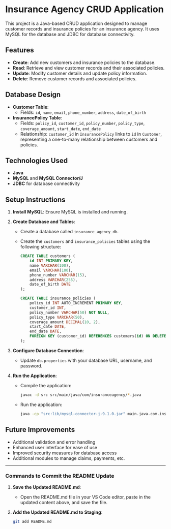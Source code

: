 # Insurance Agency CRUD Application

This project is a Java-based CRUD application designed to manage customer records and insurance policies for an insurance agency. It uses MySQL for the database and JDBC for database connectivity.

## Features

- **Create**: Add new customers and insurance policies to the database.
- **Read**: Retrieve and view customer records and their associated policies.
- **Update**: Modify customer details and update policy information.
- **Delete**: Remove customer records and associated policies.

## Database Design

- **Customer Table**:
  - Fields: `id`, `name`, `email`, `phone_number`, `address`, `date_of_birth`
- **InsurancePolicy Table**:
  - Fields: `policy_id`, `customer_id`, `policy_number`, `policy_type`, `coverage_amount`, `start_date`, `end_date`
  - Relationship: `customer_id` in `InsurancePolicy` links to `id` in `Customer`, representing a one-to-many relationship between customers and policies.

## Technologies Used

- **Java**
- **MySQL** and **MySQL Connector/J**
- **JDBC** for database connectivity

## Setup Instructions

1. **Install MySQL**: Ensure MySQL is installed and running.
2. **Create Database and Tables**:
   - Create a database called `insurance_agency_db`.
   - Create the `customers` and `insurance_policies` tables using the following structure:

     ```sql
     CREATE TABLE customers (
         id INT PRIMARY KEY,
         name VARCHAR(100),
         email VARCHAR(100),
         phone_number VARCHAR(15),
         address VARCHAR(255),
         date_of_birth DATE
     );

     CREATE TABLE insurance_policies (
         policy_id INT AUTO_INCREMENT PRIMARY KEY,
         customer_id INT,
         policy_number VARCHAR(50) NOT NULL,
         policy_type VARCHAR(50),
         coverage_amount DECIMAL(10, 2),
         start_date DATE,
         end_date DATE,
         FOREIGN KEY (customer_id) REFERENCES customers(id) ON DELETE CASCADE
     );
     ```

3. **Configure Database Connection**:
   - Update `db.properties` with your database URL, username, and password.
4. **Run the Application**:
   - Compile the application:

     ```bash
     javac -d src src/main/java/com/insuranceagency/*.java
     ```

   - Run the application:

     ```bash
     java -cp "src:lib/mysql-connector-j-9.1.0.jar" main.java.com.insuranceagency.Main
     ```

## Future Improvements

- Additional validation and error handling
- Enhanced user interface for ease of use
- Improved security measures for database access
- Additional modules to manage claims, payments, etc.

---

### Commands to Commit the README Update

1. **Save the Updated README.md**:
   - Open the README.md file in your VS Code editor, paste in the updated content above, and save the file.

2. **Add the Updated README.md to Staging**:

   ```bash
   git add README.md
